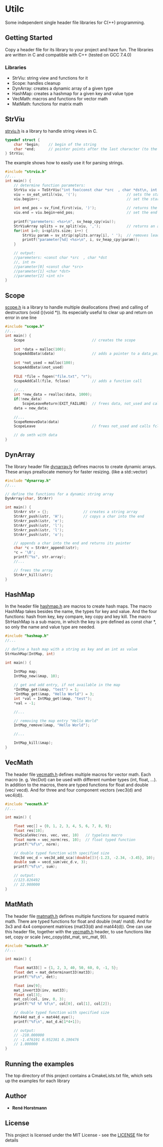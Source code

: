 # Utilc
Some independent single header file libraries for C(++) programming.

## Getting Started
Copy a header file for its library to your project and have fun.
The libraries are written in C and compatible with C++ (tested on GCC 7.4.0)

### Libraries
* StrViu: string view and functions for it
* Scope: handles cleanup
* DynArray: creates a dynamic array of a given type
* HashMap: creates a hashmap for a given key and value type
* VecMath: macros and functions for vector math
* MatMath: functions for matrix math


## StrViu
[strviu.h](include/utilc/strviu.h) is a library to handle string views in C.
```c
typedef struct {
    char *begin;    // begin of the string
    char *end;      // pointer points after the last character (to the \0 for a cstring)
} StrViu;
```
The example shows how to easily use it for parsing strings.
```c
#include "strviu.h"
//...
int main() {
    // determine function parameters:
    StrViu viu = ToStrViu("int foo(const char *src  , char *dst\n, int n);");
    viu = sv_eat_until(viu, '(');                       // sets the start of the view to the next '('
    viu.begin++;                                        // set the start after the '('
    
    int end_pos = sv_find_first(viu, ')');              // returns the first index of ')'
    viu.end = viu.begin+end_pos;                        // set the end to the ')'
    
    printf("paremeters: <%s>\n", sv_heap_cpy(viu));
    StrViuArray splits = sv_split(viu, ',');            // returns an array of views, seperated by ','
    for(int i=0; i<splits.size; i++) {
        StrViu param = sv_strip(splits.array[i], ' ');  // removes leading and ending ' ' (+ \t,\n)
        printf("parameter[%d] <%s>\n", i, sv_heap_cpy(param));
    }

    // output:
    //paremeters: <const char *src  , char *dst
    //, int n>
    //parameter[0] <const char *src>
    //parameter[1] <char *dst>
    //parameter[2] <int n)>
}
```

## Scope
[scope.h](include/utilc/scope.h) is a library to handle multiple deallocations (free) and calling of destructors (void ()(void *)).
Its especially useful to clear up and return on error in one line
```c
#include "scope.h"
//...
int main() {
    Scope                               // creates the scope
    
    int *data = malloc(100);
    ScopeAddData(&data)                 // adds a pointer to a data_pointer
    
    int *not_used = malloc(100);
    ScopeAddData(&not_used)
    
    FILE *file = fopen("file.txt", "r");
    ScopeAddCall(file, fclose)          // adds a function call 
    
    //...
    int *new_data = realloc(data, 1000);
    if(!new_data)
        ScopeLeaveReturn(EXIT_FAILURE)  // frees data, not_used and calls fclose(file), then returns 1
    data = new_data;
    
    //...
    ScopeRemoveData(data)
    ScopeLeave                          // frees not_used and calls fclose(file)

    // do smth with data
}
```

## DynArray
The library header file [dynarray.h](include/utilc/dynarray.h) defines macros to create dynamic arrays.
These arrays preallocate memory for faster resizing.
(like a std::vector)
```c
#include "dynarray.h"
//...

// define the functions for a dynamic string array
DynArray(char, StrArr)

int main() {
    StrArr str = {};                // creates a string array
    StrArr_push(&str, 'H');         // copys a char into the end
    StrArr_push(&str, 'e');
    StrArr_push(&str, 'l');
    StrArr_push(&str, 'l');
    StrArr_push(&str, 'o');

    // appends a char into the end and returns its pointer    
    char *c = StrArr_append(&str);  
    *c = '\0';
    printf("%s", str.array);
    //...

    // frees the array
    StrArr_kill(&str);
}
```

## HashMap
In the header file [hashmap.h](include/utilc/hashmap.h) are macros to create hash maps.
The macro HashMap takes besides the name, the types for key and value.
And the four functions: hash from key, key compare, key copy and key kill.
The macro StrHashMap is a sub macro, in which the key is pre defined as const char *, 
so only the name and value type are needed.
```c
#include "hashmap.h"
//...

// define a hash map with a string as key and an int as value
StrHashMap(IntMap, int)

int main() {

    IntMap map;
    IntMap_new(&map, 10);
    
    // get and add entry, if not available in the map
    *IntMap_get(&map, "test") = 1;
    *IntMap_get(&map, "Hello World") = 3;
    int *val = IntMap_get(&map, "test");
    *val = -1;

    //...

    // removing the map entry "Hello World"
    IntMap_remove(&map, "Hello World");

    //...

    IntMap_kill(&map);
}
```

## VecMath
The header file [vecmath.h](include/utilc/vecmath.h) defines multiple macros for vector math.
Each macro (e. g. VecDot) can be used with different number types (int, float, ...).
In addition to the macros, there are typed functions for float and double (vec/ vecd).
And for three and four component vectors (vec3(d) and vec4(d)).
```c
#include "vecmath.h"
//...

int main() {

    float vec[] = {0, 1, 2, 3, 4, 5, 6, 7, 8, 9};
    float res[10];
    VecScaleVec(res, vec, vec, 10)   // typeless macro
    float norm = vec_norm(res, 10);  // float typed function
    printf("%f\n", norm);

    // double typed function with specified size
    Vec3d vec_d = vec3d_add_sca((double[]){-1.23, -2.34, -3.45}, 10);
    double sum = vecd_sum(vec_d.v, 3);
    printf("%f\n", sum);

    // output:
    //123.826492
    // 22.980000
}
```

## MatMath
The header file [matmath.h](include/utilc/matmath.h) defines multiple functions for squared matrix math.
There are typed functions for float and double (mat/ matd).
And for 3x3 and 4x4 component matrices (mat33(d) and mat44(d)).
One can use this header file, together with the [vecmath.h](include/utilc/vecmath.h) header, 
to use functions like set, copy or scale (vec_copy(dst_mat, src_mat, 9)).
```c
#include "matmath.h"
//...

int main() {

    float mat33[] = {1, 2, 3, 40, 50, 60, 0, -1, 5};
    float det = mat_determinant33(mat33);
    printf("%f\n", det);

    float inv[9];
    mat_invert33(inv, mat33);
    float col[3];
    mat_col(col, inv, 0, 3);
    printf("%f %f %f\n", col[0], col[1], col[2]);

    // double typed function with specified size
    Mat44d mat_d = mat44d_eye();
    printf("%f\n", mat_d.m[1*4+1]);

    // output:
    // -210.000000
    // -1.476191 0.952381 0.190476
    // 1.000000
}
```

## Running the examples
The top directory of this project contains a CmakeLists.txt file, which sets up the examples for each library

## Author

* **René Horstmann**

## License

This project is licensed under the MIT License - see the [LICENSE](LICENSE) file for details